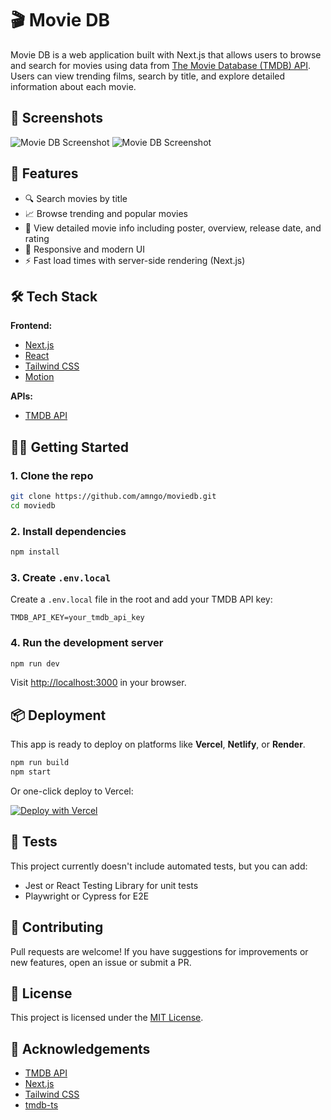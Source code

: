 # 🎬 Movie DB

Movie DB is a web application built with Next.js that allows users to browse and search for movies using data from [The Movie Database (TMDB) API](https://www.themoviedb.org/). Users can view trending films, search by title, and explore detailed information about each movie.

## 📸 Screenshots

![Movie DB Screenshot](./public/screenshots/moviedb-1.png)
![Movie DB Screenshot](./public/screenshots/moviedb-3.png)

## 🚀 Features

- 🔍 Search movies by title
- 📈 Browse trending and popular movies
- 📄 View detailed movie info including poster, overview, release date, and rating
- 🎨 Responsive and modern UI
- ⚡ Fast load times with server-side rendering (Next.js)

## 🛠 Tech Stack

**Frontend:**
- [Next.js](https://nextjs.org/)
- [React](https://reactjs.org/)
- [Tailwind CSS](https://tailwindcss.com/)
- [Motion](https://motion.dev/)

**APIs:**
- [TMDB API](https://developer.themoviedb.org/docs)

## 🧑‍💻 Getting Started

### 1. Clone the repo

```bash
git clone https://github.com/amngo/moviedb.git
cd moviedb
```

### 2. Install dependencies

```bash
npm install
```

### 3. Create `.env.local`

Create a `.env.local` file in the root and add your TMDB API key:

```env
TMDB_API_KEY=your_tmdb_api_key
```

### 4. Run the development server

```bash
npm run dev
```

Visit [http://localhost:3000](http://localhost:3000) in your browser.

## 📦 Deployment

This app is ready to deploy on platforms like **Vercel**, **Netlify**, or **Render**.

```bash
npm run build
npm start
```

Or one-click deploy to Vercel:

[![Deploy with Vercel](https://vercel.com/button)](https://vercel.com/import/project?template=your-vercel-template)

## 🧪 Tests

This project currently doesn't include automated tests, but you can add:

- Jest or React Testing Library for unit tests
- Playwright or Cypress for E2E

## 🤝 Contributing

Pull requests are welcome! If you have suggestions for improvements or new features, open an issue or submit a PR.

## 📄 License

This project is licensed under the [MIT License](LICENSE).

## 🙌 Acknowledgements

- [TMDB API](https://developer.themoviedb.org/)
- [Next.js](https://nextjs.org/)
- [Tailwind CSS](https://tailwindcss.com/)
- [tmdb-ts](https://www.npmjs.com/package/tmdb-ts)
